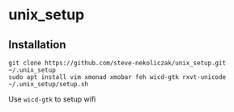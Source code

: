 # unix_setup

## Installation

```
git clone https://github.com/steve-nekoliczak/unix_setup.git ~/.unix_setup
sudo apt install vim xmonad xmobar feh wicd-gtk rxvt-unicode
~/.unix_setup/setup.sh
```

Use `wicd-gtk` to setup wifi
